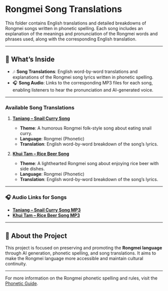 # Rongmei Song Translations

This folder contains English translations and detailed breakdowns of Rongmei songs written in phonetic spelling. Each song includes an explanation of the meanings and pronunciation of the Rongmei words and phrases used, along with the corresponding English translation.

---

## 📄 What’s Inside

- 🎶 **Song Translations**: English word-by-word translations and explanations of the Rongmei song lyrics written in phonetic spelling.
- 🎧 **Song Audio**: Links to the corresponding MP3 files for each song, enabling listeners to hear the pronunciation and AI-generated voice.

---

### **Available Song Translations**

1. **[Taniang – Snail Curry Song](songs/taniang/taniang-explained.md)**  
   - **Theme**: A humorous Rongmei folk-style song about eating snail curry.  
   - **Language**: Rongmei (Phonetic)  
   - **Translation**: English word-by-word breakdown of the song’s lyrics.
   
2. **[Khui Tam – Rice Beer Song](songs/khui-tam/khui-tam-translation.md)**  
   - **Theme**: A lighthearted Rongmei song about enjoying rice beer with side dishes.  
   - **Language**: Rongmei (Phonetic)  
   - **Translation**: English word-by-word breakdown of the song’s lyrics.

---

### 🎧 Audio Links for Songs

- **[Taniang – Snail Curry Song MP3](songs/taniang/taniang.mp3)**  
- **[Khui Tam – Rice Beer Song MP3](songs/khui-tam/khui-tam.mp3)**  

---

## 📌 About the Project

This project is focused on preserving and promoting the **Rongmei language** through AI generation, phonetic spelling, and song translations. It aims to make the Rongmei language more accessible and maintain cultural continuity.

---

For more information on the Rongmei phonetic spelling and rules, visit the [Phonetic Guide](../phonetics/phonetic-guide.md).
